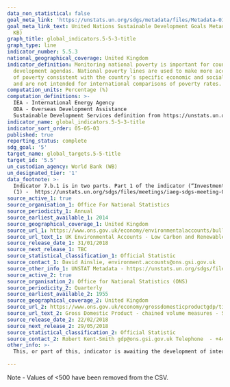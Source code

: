 ```yaml
---
data_non_statistical: false
goal_meta_link: 'https://unstats.un.org/sdgs/metadata/files/Metadata-01-02-01.pdf '
goal_meta_link_text: United Nations Sustainable Development Goals Metadata (PDF 98.2
  KB)
graph_title: global_indicators.5-5-3-title
graph_type: line
indicator_number: 5.5.3
national_geographical_coverage: United Kingdom
indicator_definition: Monitoring national poverty is important for country-specific
  development agendas. National poverty lines are used to make more accurate estimates
  of poverty consistent with the country’s specific economic and social circumstances,
  and are not intended for international comparisons of poverty rates.
computation_units: Percentage (%)
computation_definitions: >-
  IEA - International Energy Agency
  ODA - Overseas Development Assistance
  Sustainable Development Services definition from https://unstats.un.org/sdgs/files/meetings/iaeg-sdgs-meeting-03/3rd-IAEG-SDGs-presentation-SE4ALL--7.b.1.pdf
indicator_name: global_indicators.5-5-3-title
indicator_sort_order: 05-05-03
published: true
reporting_status: complete
sdg_goal: '5'
target_name: global_targets.5-5-title
target_id: '5.5'
un_custodian_agency: World Bank (WB)
un_designated_tier: '1'
data_footnote: >-
  Indicator 7.b.1 is in two parts. Part 1 of the indicator (“Investments in energy efficiency as a proportion of GDP...") is currently displaying, and we are in the process of sourcing Part 2 ("...the amount of foreign direct investment in financial transfer for infrastructure and technology to sustainable development services”). FDI data disaggregated by ‘sustainability development services’ (or similar) are not currently available, and UN Stat (1) recommend further 'reflections on definition' to inform data acquisition for this indicator.
  (1) -  https://unstats.un.org/sdgs/files/meetings/iaeg-sdgs-meeting-03/3rd-IAEG-SDGs-presentation-SE4ALL--7.b.1.pdf
source_active_1: true
source_organisation_1: Office For National Statistics
source_periodicity_1: Annual
source_earliest_available_1: 2014
source_geographical_coverage_1: United Kingdom
source_url_1: https://www.ons.gov.uk/economy/environmentalaccounts/bulletins/finalestimates/2016
source_url_text_1: UK Environmental Accounts - Low Carbon and Renewable Energy Economy Survey - 2016 final estimates
source_release_date_1: 31/01/2018
source_next_release_1: TBC
source_statistical_classification_1: Official Statistic
source_contact_1: David Ainslie, environment.accounts@ons.gsi.gov.uk
source_other_info_1: UNSTAT Metadata - https://unstats.un.org/sdgs/files/meetings/iaeg-sdgs-meeting-03/3rd-IAEG-SDGs-presentation-SE4ALL--7.b.1.pdf
source_active_2: true
source_organisation_2: Office for National Statistics (ONS)
source_periodicity_2: Quarterly
source_earliest_available_2: 1955
source_geographical_coverage_2: United Kingdom
source_url_2: https://www.ons.gov.uk/economy/grossdomesticproductgdp/timeseries/abmi/pn2
source_url_text_2: Gross Domestic Product - chained volume measures - Seasonally adjusted £m
source_release_date_2: 22/02/2018
source_next_release_2: 29/05/2018
source_statistical_classification_2: Official Statistic 
source_contact_2: Robert Kent-Smith gdp@ons.gsi.gov.uk Telephone  - +44(0)1633 651618
other_info: >-
  This, or part of this, indicator is awaiting the development of internationally established methodology and standards (classified by the UN as tier 3). This indicator is being used as an approximation of the UN SDG Indicator. Where possible, we will work to identify or develop UK data to meet the global indicator specification. This indicator has been identified in collaboration with topic experts.
  
---
```

Note - Values of <500 have been removed from the CSV.

